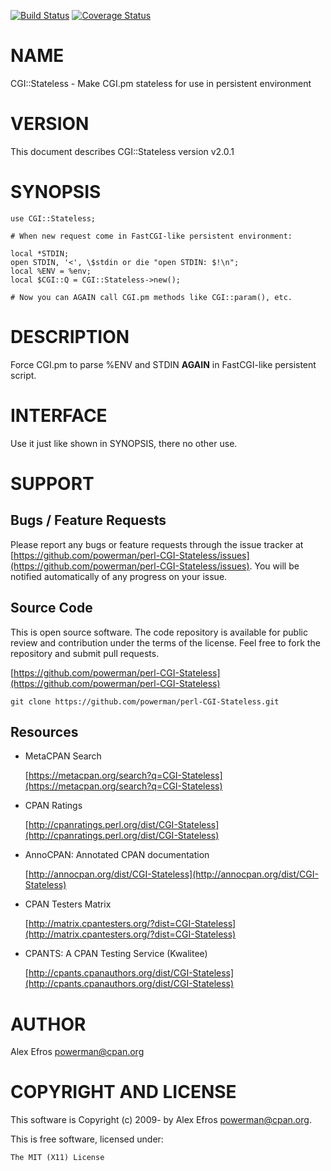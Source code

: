 [![Build Status](https://travis-ci.org/powerman/perl-CGI-Stateless.svg?branch=master)](https://travis-ci.org/powerman/perl-CGI-Stateless)
[![Coverage Status](https://coveralls.io/repos/powerman/perl-CGI-Stateless/badge.svg?branch=master)](https://coveralls.io/r/powerman/perl-CGI-Stateless?branch=master)

# NAME

CGI::Stateless - Make CGI.pm stateless for use in persistent environment

# VERSION

This document describes CGI::Stateless version v2.0.1

# SYNOPSIS

    use CGI::Stateless;

    # When new request come in FastCGI-like persistent environment:

    local *STDIN;
    open STDIN, '<', \$stdin or die "open STDIN: $!\n";
    local %ENV = %env;
    local $CGI::Q = CGI::Stateless->new();

    # Now you can AGAIN call CGI.pm methods like CGI::param(), etc.

# DESCRIPTION

Force CGI.pm to parse %ENV and STDIN **AGAIN** in FastCGI-like persistent script.

# INTERFACE 

Use it just like shown in SYNOPSIS, there no other use.

# SUPPORT

## Bugs / Feature Requests

Please report any bugs or feature requests through the issue tracker
at [https://github.com/powerman/perl-CGI-Stateless/issues](https://github.com/powerman/perl-CGI-Stateless/issues).
You will be notified automatically of any progress on your issue.

## Source Code

This is open source software. The code repository is available for
public review and contribution under the terms of the license.
Feel free to fork the repository and submit pull requests.

[https://github.com/powerman/perl-CGI-Stateless](https://github.com/powerman/perl-CGI-Stateless)

    git clone https://github.com/powerman/perl-CGI-Stateless.git

## Resources

- MetaCPAN Search

    [https://metacpan.org/search?q=CGI-Stateless](https://metacpan.org/search?q=CGI-Stateless)

- CPAN Ratings

    [http://cpanratings.perl.org/dist/CGI-Stateless](http://cpanratings.perl.org/dist/CGI-Stateless)

- AnnoCPAN: Annotated CPAN documentation

    [http://annocpan.org/dist/CGI-Stateless](http://annocpan.org/dist/CGI-Stateless)

- CPAN Testers Matrix

    [http://matrix.cpantesters.org/?dist=CGI-Stateless](http://matrix.cpantesters.org/?dist=CGI-Stateless)

- CPANTS: A CPAN Testing Service (Kwalitee)

    [http://cpants.cpanauthors.org/dist/CGI-Stateless](http://cpants.cpanauthors.org/dist/CGI-Stateless)

# AUTHOR

Alex Efros <powerman@cpan.org>

# COPYRIGHT AND LICENSE

This software is Copyright (c) 2009- by Alex Efros <powerman@cpan.org>.

This is free software, licensed under:

    The MIT (X11) License
